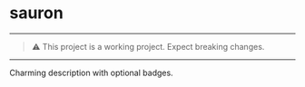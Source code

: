 # sauron

---
> ⚠️ This project is a working project. Expect breaking changes.
---

Charming description with optional badges.
